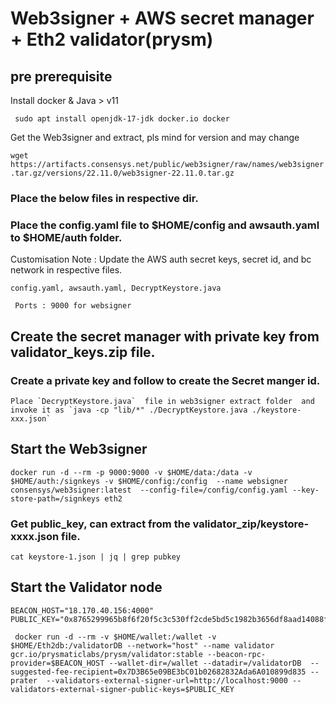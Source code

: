 # Web3signer + AWS secret manager + Eth2 validator(prysm)

## pre prerequisite
 
 Install docker & Java > v11

 ``` sudo apt install openjdk-17-jdk docker.io docker```
  
  Get the Web3signer and extract, pls mind for version and may change

  ```wget https://artifacts.consensys.net/public/web3signer/raw/names/web3signer.tar.gz/versions/22.11.0/web3signer-22.11.0.tar.gz```
  
  
### Place the below files in respective dir.
### Place the config.yaml file to $HOME/config and awsauth.yaml to $HOME/auth folder.
 Customisation Note : Update the AWS auth secret keys, secret id, and bc network in respective files.

  ```config.yaml, awsauth.yaml, DecryptKeystore.java```
  
  ``` Ports : 9000 for websigner```
   
## Create the secret manager with private key from validator_keys.zip file.

### Create a private key and follow to create the Secret manger id.
```
Place `DecryptKeystore.java`  file in web3signer extract folder  and invoke it as `java -cp "lib/*" ./DecryptKeystore.java ./keystore-xxx.json`
```


## Start the Web3signer

 ```
 docker run -d --rm -p 9000:9000 -v $HOME/data:/data -v $HOME/auth:/signkeys -v $HOME/config:/config  --name websigner consensys/web3signer:latest  --config-file=/config/config.yaml --key-store-path=/signkeys eth2
 ```

### Get public_key,  can extract from the validator_zip/keystore-xxxx.json file. 
```
cat keystore-1.json | jq | grep pubkey
``` 

## Start the Validator node

```
BEACON_HOST="18.170.40.156:4000"
PUBLIC_KEY="0x8765299965b8f6f20f5c3c530ff2cde5bd5c1982b3656df8aad14088fbf7312260ea8713fd5332415f304f89fa0b9d0d"

 docker run -d --rm -v $HOME/wallet:/wallet -v $HOME/Eth2db:/validatorDB --network="host" --name validator gcr.io/prysmaticlabs/prysm/validator:stable --beacon-rpc-provider=$BEACON_HOST --wallet-dir=/wallet --datadir=/validatorDB  --suggested-fee-recipient=0x7D3B65e09BE3bC01b02682832Ada6A010899d835 --prater  --validators-external-signer-url=http://localhost:9000 --validators-external-signer-public-keys=$PUBLIC_KEY
```

 

  